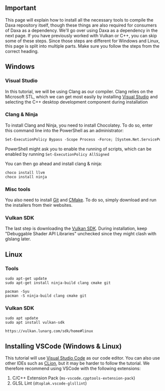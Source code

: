 ## Important

This page will explain how to install all the necessary tools to compile the Daxa repository itself, though these things are also required for consumers of Daxa as a dependency. We'll go over using Daxa as a dependency in the next page. If you have previously worked with Vulkan or C++, you can skip some of these steps. Since those steps are different for Windows and Linux, this page is split into multiple parts. Make sure you follow the steps from the correct heading.

## Windows

### Visual Studio

In this tutorial, we will be using Clang as our compiler. Clang relies on the Microsoft STL, which we can get most easily by installing [Visual Studio](https://visualstudio.microsoft.com/de/vs/community/) and selecting the C++ desktop development component during installation

### Clang & Ninja

To install Clang and Ninja, you need to install Chocolatey. To do so, enter this command line into the PowerShell as an administrator:

```ps
Set-ExecutionPolicy Bypass -Scope Process -Force; [System.Net.ServicePointManager]::SecurityProtocol = [System.Net.ServicePointManager]::SecurityProtocol -bor 3072; iex ((New-Object System.Net.WebClient).DownloadString('https://community.chocolatey.org/install.ps1'))
```

PowerShell might ask you to enable the running of scripts, which can be enabled by running `Set-ExecutionPolicy AllSigned`

You can then go ahead and install clang & ninja:

```batch
choco install llvm
choco install ninja
```

### Misc tools

You also need to install [Git](https://git-scm.com/download/win) and [CMake](https://cmake.org/download/). To do so, simply download and run the installers from their websites.

### Vulkan SDK

The last step is downloading the [Vulkan SDK](https://vulkan.lunarg.com/sdk/home#windows). During installation, keep "Debuggable Shader API Libraries" unchecked since they might clash with glslang later.

## Linux

### Tools

```apt
sudo apt-get update
sudo apt-get install ninja-build clang cmake git
```
```pacman
pacman -Syu
pacman -S ninja-build clang cmake git
```

### Vulkan SDK

```ubuntu
sudo apt update
sudo apt install vulkan-sdk
```
```other
https://vulkan.lunarg.com/sdk/home#linux
```

## Installing VSCode (Windows & Linux)

This tutorial will use [Visual Studio Code](https://code.visualstudio.com/download) as our code editor. You can also use other IDEs such as [CLion](https://www.jetbrains.com/clion/), but it may be harder to follow the tutorial. We therefore recommend using VSCode with the following extensions:

1. C/C++ Extension Pack (`ms-vscode.cpptools-extension-pack`)
2. GLSL Lint (`dtoplak.vscode-glsllint`)
